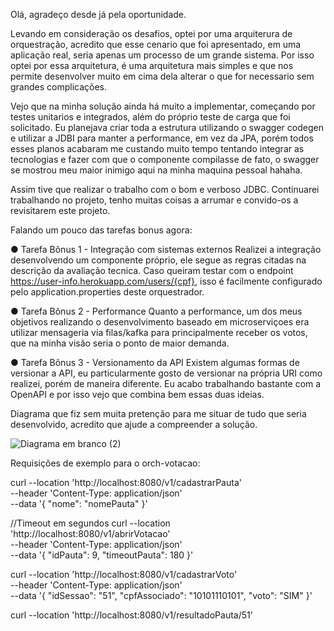 Olá, agradeço desde já pela oportunidade.




Levando em consideração os desafios, optei por uma arquiterura de orquestração, acredito que esse cenario que foi apresentado, em uma aplicação real, seria apenas um processo de um grande sistema. 
Por isso optei por essa arquitetura, é uma arquitetura mais simples e que nos permite desenvolver muito em cima dela alterar o que for necessario sem grandes complicações.





Vejo que na minha solução ainda há muito a implementar, começando por testes unitarios e integrados, além do próprio teste de carga que foi solicitado.
Eu planejava criar toda a estrutura utilizando o swagger codegen e utilizar a JDBI para manter a performance, em vez da JPA, porém todos esses planos acabaram me custando muito tempo tentando integrar as tecnologias e fazer com que o componente compilasse de fato, o swagger se mostrou meu maior inimigo aqui na minha maquina pessoal hahaha.

Assim tive que realizar o trabalho com o bom e verboso JDBC. Continuarei trabalhando no projeto, tenho muitas coisas a arrumar e convido-os a revisitarem este projeto.






Falando um pouco das tarefas bonus agora:

●	Tarefa Bônus 1 - Integração com sistemas externos
Realizei a integração desenvolvendo um componente próprio, ele segue as regras citadas na descrição da avaliação tecnica.
Caso queiram testar com o endpoint https://user-info.herokuapp.com/users/{cpf}, isso é facilmente configurado pelo application.properties deste orquestrador.

●	Tarefa Bônus 2 - Performance
Quanto a performance, um dos meus objetivos realizando o desenvolvimento baseado em microserviçoes era utilizar mensageria via filas/kafka para principalmente receber os votos, que na minha visão seria o ponto de maior demanda.

●	Tarefa Bônus 3 - Versionamento da API
Existem algumas formas de versionar a API, eu particularmente gosto de versionar na própria URI como realizei, porém de maneira diferente.
Eu acabo trabalhando bastante com a OpenAPI e por isso vejo que combina bem essas duas ideias.



Diagrama que fiz sem muita pretenção para me situar de tudo que seria desenvolvido, acredito que ajude a compreender a solução.

![Diagrama em branco (2)](https://github.com/cristianfrpt/orch-votacao/assets/44879061/e07d2518-0e4b-47ab-b924-1db8838833c5)






Requisições de exemplo para o orch-votacao:

curl --location 'http://localhost:8080/v1/cadastrarPauta' \
--header 'Content-Type: application/json' \
--data '{
    "nome": "nomePauta"
}'


//Timeout em segundos
curl --location 'http://localhost:8080/v1/abrirVotacao' \
--header 'Content-Type: application/json' \
--data '{
    "idPauta": 9,
    "timeoutPauta": 180 
}'

curl --location 'http://localhost:8080/v1/cadastrarVoto' \
--header 'Content-Type: application/json' \
--data '{
    "idSessao": "51",
    "cpfAssociado": "10101110101",
    "voto": "SIM"
}'

curl --location 'http://localhost:8080/v1/resultadoPauta/51'
